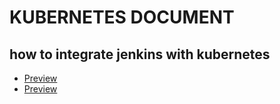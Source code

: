 # KUBERNETES DOCUMENT


## how to integrate jenkins with kubernetes
* [Preview](https://betsol.com/2018/11/devops-using-jenkins-docker-and-kubernetes/)
* [Preview](https://medium.com/containerum/configuring-ci-cd-on-kubernetes-with-jenkins-89eab7234270)